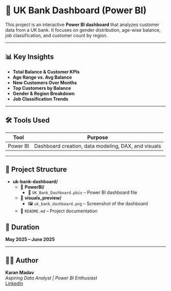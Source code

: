 # 🏦 UK Bank Dashboard (Power BI)

This project is an interactive **Power BI dashboard** that analyzes customer data from a UK bank. It focuses on gender distribution, age-wise balance, job classification, and customer count by region.

---

## 📊 Key Insights

- **Total Balance & Customer KPIs**
- **Age Range vs. Avg Balance**
- **New Customers Over Months**
- **Top Customers by Balance**
- **Gender & Region Breakdown**
- **Job Classification Trends**

---

## 🛠️ Tools Used

| Tool     | Purpose              |
|----------|----------------------|
| Power BI | Dashboard creation, data modeling, DAX, and visuals |

---

## 📁 Project Structure

- **uk-bank-dashboard/**
  - 📂 **PowerBI/**
    - 🧾 `UK_Bank_Dashboard.pbix` – Power BI dashboard file
  - 📂 **visuals_preview/**
    - 🖼️ `uk_bank_dashboard.png` – Screenshot of the dashboard
  - 📄 `README.md` – Project documentation


## 📅 Duration

**May 2025 – June 2025**

---

## 👨‍💻 Author

**Karan Madav**  
*Aspiring Data Analyst | Power BI Enthusiast*  
[LinkedIn](https://www.linkedin.com/in/karan-madav) 




